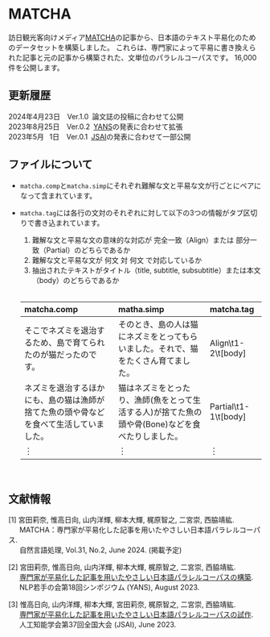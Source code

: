 # MATCHA

訪日観光客向けメディア[MATCHA](https://matcha-jp.com/)の記事から、日本語のテキスト平易化のためのデータセットを構築しました。
これらは、専門家によって平易に書き換えられた記事と元の記事から構築された、文単位のパラレルコーパスです。
16,000件を公開します。<br>

## 更新履歴
2024年4月23日&emsp;Ver.1.0&ensp;論文誌の投稿に合わせて公開 <br>
2023年8月25日&emsp;Ver.0.2&ensp;[YANS](https://moguranosenshi.sakura.ne.jp/files/yans2023-miyata.pdf)の発表に合わせて拡張 <br>
2023年5月&ensp;&nbsp;1日&emsp;Ver.0.1&ensp;[JSAI](https://doi.org/10.11517/pjsai.JSAI2023.0_3Xin414)の発表に合わせて一部公開 <br>

## ファイルについて
- `matcha.comp`と`matcha.simp`にそれぞれ難解な文と平易な文が行ごとにペアになって含まれています。
- `matcha.tag`には各行の文対のそれぞれに対して以下の3つの情報がタブ区切りで書き込まれています。
  1. 難解な文と平易な文の意味的な対応が 完全一致（Align）または 部分一致（Partial）のどちらであるか
  2. 難解な文と平易な文が 何文 対 何文 で対応しているか
  3. 抽出されたテキストがタイトル（title, subtitle, subsubtitle）または本文（body）のどちらであるか
  <br>
  
  | matcha.comp | matha.simp | matcha.tag |
  | :--- | :--- | :--- | 
  | そこでネズミを退治するため、島で育てられたのが猫だったのです。 | そのとき、島の人は猫にネズミをとってもらいました。それで、猫をたくさん育てました。 | Align\t1-2\t[body] |
  | ネズミを退治するほかにも、島の猫は漁師が捨てた魚の頭や骨などを食べて生活していました。 | 猫はネズミをとったり、漁師(魚をとって生活する人)が捨てた魚の頭や骨(Bone)などを食べたりしました。 | Partial\t1-1\t[body] |
  |︙ | ︙ | ︙ |
  
<br>
  
## 文献情報

\[1\] 宮田莉奈, 惟高日向, 山内洋輝, 柳本大輝, 梶原智之, 二宮崇, 西脇靖紘. <br>
&emsp;&nbsp;&nbsp;MATCHA：専門家が平易化した記事を用いたやさしい日本語パラレルコーパス. <br>
&emsp;&nbsp;&nbsp;自然言語処理, Vol.31, No.2, June 2024. (掲載予定) <br>

\[2\] 宮田莉奈, 惟高日向, 山内洋輝, 柳本大輝, 梶原智之, 二宮崇, ⻄脇靖紘. <br>
&emsp;&nbsp;&nbsp;[専門家が平易化した記事を用いたやさしい日本語パラレルコーパスの構築](https://moguranosenshi.sakura.ne.jp/files/yans2023-miyata.pdf). <br>
&emsp;&nbsp;&nbsp;NLP若手の会第18回シンポジウム (YANS), August 2023.

\[3\] 惟高日向, 山内洋輝, 柳本大輝, 宮田莉奈, 梶原智之, 二宮崇, 西脇靖紘. <br>
&emsp;&nbsp;&nbsp;[専門家が平易化した記事を用いたやさしい日本語パラレルコーパスの試作](https://doi.org/10.11517/pjsai.JSAI2023.0_3Xin414). <br>
&emsp;&nbsp;&nbsp;人工知能学会第37回全国大会 (JSAI), June 2023.
